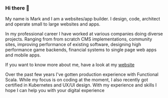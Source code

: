 ### Hi there 👋

My name is Mark and I am a websites/app builder. I design, code, architect and operate small to large websites and apps.

In my professional career I have worked at various companies doing diverse projects. Ranging from from scratch CMS implementations, community sites, improving performance of existing software, designing high performance game backends, financial systems to single page web apps and mobile apps.

If you want to know more about me, have a look at my [website](https://www.vectos.net)

Over the past few years I've gotten production experience with Functional Scala. While my focus is on coding at the moment, I also recently got certified in Kubernetes and UX/UI design. With my experience and skills I hope I can help you with your digital experience

